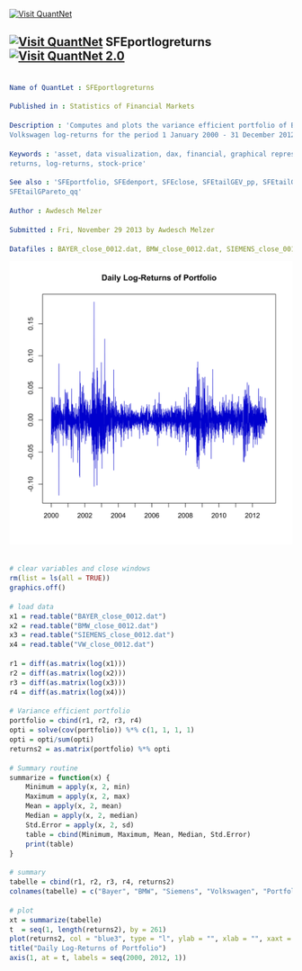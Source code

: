 
[<img src="https://github.com/QuantLet/Styleguide-and-Validation-procedure/blob/master/pictures/banner.png" alt="Visit QuantNet">](http://quantlet.de/index.php?p=info)

## [<img src="https://github.com/QuantLet/Styleguide-and-Validation-procedure/blob/master/pictures/qloqo.png" alt="Visit QuantNet">](http://quantlet.de/) **SFEportlogreturns** [<img src="https://github.com/QuantLet/Styleguide-and-Validation-procedure/blob/master/pictures/QN2.png" width="60" alt="Visit QuantNet 2.0">](http://quantlet.de/d3/ia)

```yaml

Name of QuantLet : SFEportlogreturns

Published in : Statistics of Financial Markets

Description : 'Computes and plots the variance efficient portfolio of Bayer, BMW, Siemens and
Volkswagen log-returns for the period 1 January 2000 - 31 December 2012.'

Keywords : 'asset, data visualization, dax, financial, graphical representation, plot, portfolio,
returns, log-returns, stock-price'

See also : 'SFEportfolio, SFEdenport, SFEclose, SFEtailGEV_pp, SFEtailGEV_qq, SFEtailGPareto_pp,
SFEtailGPareto_qq'

Author : Awdesch Melzer

Submitted : Fri, November 29 2013 by Awdesch Melzer

Datafiles : BAYER_close_0012.dat, BMW_close_0012.dat, SIEMENS_close_0012.dat, VW_close_0012.dat

```

![Picture1](SFEportlogreturns-1.png)


```r

# clear variables and close windows
rm(list = ls(all = TRUE))
graphics.off()

# load data
x1 = read.table("BAYER_close_0012.dat")
x2 = read.table("BMW_close_0012.dat")
x3 = read.table("SIEMENS_close_0012.dat")
x4 = read.table("VW_close_0012.dat")

r1 = diff(as.matrix(log(x1)))
r2 = diff(as.matrix(log(x2)))
r3 = diff(as.matrix(log(x3)))
r4 = diff(as.matrix(log(x4)))

# Variance efficient portfolio
portfolio = cbind(r1, r2, r3, r4)
opti = solve(cov(portfolio)) %*% c(1, 1, 1, 1)
opti = opti/sum(opti)
returns2 = as.matrix(portfolio) %*% opti

# Summary routine
summarize = function(x) {
    Minimum = apply(x, 2, min)
    Maximum = apply(x, 2, max)
    Mean = apply(x, 2, mean)
    Median = apply(x, 2, median)
    Std.Error = apply(x, 2, sd)
    table = cbind(Minimum, Maximum, Mean, Median, Std.Error)
    print(table)
}

# summary
tabelle = cbind(r1, r2, r3, r4, returns2)
colnames(tabelle) = c("Bayer", "BMW", "Siemens", "Volkswagen", "Portfolio")

# plot
xt = summarize(tabelle)
t  = seq(1, length(returns2), by = 261)
plot(returns2, col = "blue3", type = "l", ylab = "", xlab = "", xaxt = "n")
title("Daily Log-Returns of Portfolio")
axis(1, at = t, labels = seq(2000, 2012, 1))
```

